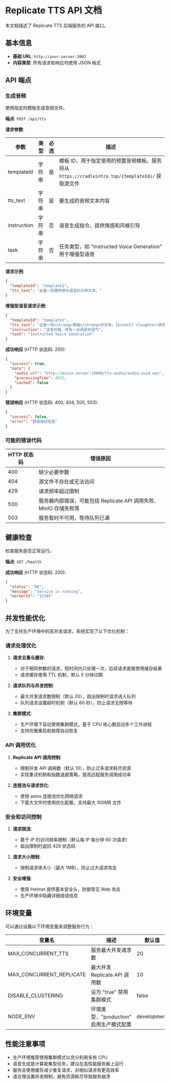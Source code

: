 # Replicate TTS API 文档

本文档描述了 Replicate TTS 后端服务的 API 接口。

## 基本信息

- **基础 URL**: `http://your-server:3002`
- **内容类型**: 所有请求和响应均使用 JSON 格式

## API 端点

### 生成音频

使用指定的模板生成音频文件。

**端点**: `POST /api/tts`

**请求参数**:

| 参数 | 类型 | 必选 | 描述 |
|------|------|------|------|
| templateId | 字符串 | 是 | 模板 ID，用于指定使用的预置音频模板。服务将从 `https://cradleintro.top/{templateId}/` 获取源文件 |
| tts_text | 字符串 | 是 | 要生成的音频文本内容 |
| instruction | 字符串 | 否 | 语音生成指令，提供情感和风格引导 |
| task | 字符串 | 否 | 任务类型，如 "Instructed Voice Generation" 用于增强型语音 |

**请求示例**:

```json
{
  "templateId": "template1",
  "tts_text": "这是一段要转换为语音的示例文本。"
}
```

**增强型语音请求示例**:

```json
{
  "templateId": "template1",
  "tts_text": "这是一段<strong>增强</strong>的文本。[breath] <laughter>真有趣</laughter>!",
  "instruction": "活泼开朗，带有一点调皮的语气",
  "task": "Instructed Voice Generation"
}
```

**成功响应** (HTTP 状态码: 200):

```json
{
  "success": true,
  "data": {
    "audio_url": "http://minio-server:19000/tts-audio/audio-uuid.wav",
    "processingTime": 4532,
    "cached": false
  }
}
```

**错误响应** (HTTP 状态码: 400, 404, 500, 503):

```json
{
  "success": false,
  "error": "错误描述信息"
}
```

### 可能的错误代码

| HTTP 状态码 | 错误原因 |
|------------|---------|
| 400 | 缺少必要参数 |
| 404 | 源文件不存在或无法访问 |
| 429 | 请求频率超过限制 |
| 500 | 服务器内部错误，可能包括 Replicate API 调用失败、MinIO 存储失败等 |
| 503 | 服务暂时不可用，等待队列已满 |

## 健康检查

检查服务是否正常运行。

**端点**: `GET /health`

**成功响应** (HTTP 状态码: 200):

```json
{
  "status": "OK",
  "message": "Service is running",
  "workerId": "12345"
}
```

## 并发性能优化

为了支持生产环境中的高并发请求，系统实现了以下优化机制：

### 请求处理优化

1. **请求去重与缓存**: 
   - 对于相同参数的请求，短时间内只处理一次，后续请求直接使用缓存结果
   - 请求缓存使用 TTL 机制，默认 5 分钟过期

2. **请求队列与并发控制**:
   - 最大并发请求数限制（默认 20），超出限制时请求进入队列
   - 队列请求设置超时机制（默认 60 秒），防止请求无限等待

3. **集群模式**:
   - 生产环境下自动使用集群模式，基于 CPU 核心数启动多个工作进程
   - 支持优雅重启和故障自动恢复

### API 调用优化

1. **Replicate API 调用控制**:
   - 限制并发 API 调用数（默认 10），防止过多请求耗尽资源
   - 实现重试机制和指数退避策略，提高远程服务调用成功率

2. **连接池与请求优化**:
   - 使用 axios 连接池优化网络请求
   - 下载大文件时使用优化配置，支持最大 100MB 文件

### 安全和访问控制

1. **请求限流**:
   - 基于 IP 的访问频率限制（默认每 IP 每分钟 60 次请求）
   - 超出限制时返回 429 状态码

2. **请求大小限制**:
   - 限制请求体大小（最大 1MB），防止过大请求攻击

3. **安全增强**:
   - 使用 Helmet 提供基本安全头，防御常见 Web 攻击
   - 生产环境中隐藏详细错误信息

## 环境变量

可以通过设置以下环境变量来调整服务行为：

| 变量名 | 描述 | 默认值 |
|-------|------|------|
| MAX_CONCURRENT_TTS | 服务最大并发请求数 | 20 |
| MAX_CONCURRENT_REPLICATE | 最大并发 Replicate API 调用数 | 10 |
| DISABLE_CLUSTERING | 设为 "true" 禁用集群模式 | false |
| NODE_ENV | 环境类型，"production" 启用生产模式配置 | development |

## 性能注意事项

- 生产环境推荐使用集群模式以充分利用多核 CPU
- 语音生成是计算密集型任务，建议在高性能服务器上运行
- 服务会使用缓存减少重复请求，对相似请求有更高效率
- 请合理设置并发限制，避免资源耗尽导致服务崩溃
